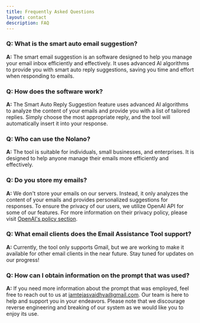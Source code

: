```yaml
---
title: Frequently Asked Questions
layout: contact
description: FAQ
---
```


### Q: What is the smart auto email suggestion?
**A:** The smart email suggestion is an software designed to help you manage your email inbox efficiently and effectively. It uses advanced AI algorithms to provide you with smart auto reply suggestions, saving you time and effort when responding to emails.

### Q: How does the software work?
**A:** The Smart Auto Reply Suggestion feature uses advanced AI algorithms to analyze the content of your emails and provide you with a list of tailored replies. Simply choose the most appropriate reply, and the tool will automatically insert it into your response.

### Q: Who can use the Nolano?
**A:** The tool is suitable for individuals, small businesses, and enterprises. It is designed to help anyone manage their emails more efficiently and effectively.

### Q: Do you store my emails?
**A:** We don't store your emails on our servers. Instead, it only analyzes the content of your emails and provides personalized suggestions for responses. To ensure the privacy of our users, we utilize OpenAI API for some of our features. For more information on their privacy policy, please visit [OpenAI's policy section](https://openai.com/privacy/).

### Q: What email clients does the Email Assistance Tool support?
**A:** Currently, the tool only supports Gmail, but we are working to make it available for other email clients in the near future. Stay tuned for updates on our progress!

### Q: How can I obtain information on the prompt that was used?
**A:** If you need more information about the prompt that was employed, feel free to reach out to us at iamtejasvaidhya@gmail.com. Our team is here to help and support you in your endeavors. Please note that we discourage reverse engineering and breaking of our system as we would like you to enjoy its use.



 








